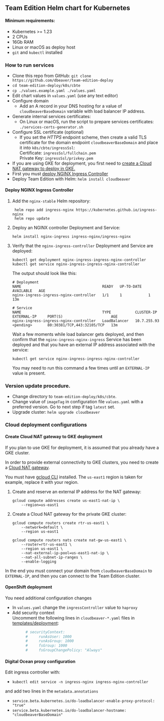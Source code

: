 ## Team Edition Helm chart for Kubernetes

#### Minimum requirements:

* Kubernetes >= 1.23
* 2 CPUs
* 16Gb RAM
* Linux or macOS as deploy host
* `git` and `kubectl` installed

[//]: # (* [Nginx load balancer]&#40;https://docs.nginx.com/nginx-ingress-controller/installation/installation-with-helm/&#41; and [Kubernetes Helm plugin]&#40;https://helm.sh/docs/topics/plugins/&#41; added to your `k8s`)

### How to run services
- Clone this repo from GitHub: `git clone https://github.com/dbeaver/team-edition-deploy`
- `cd team-edition-deploy/k8s/cbte`
- `cp ./values.example.yaml ./values.yaml`
- Edit chart values in `values.yaml` (use any text editor)
- Configure domain
  - Add an A record in your DNS hosting for a value of `cloudbeaverBaseDomain` variable with load balancer IP address.
- Generate internal services certificates:  
  - On Linux or macOS, run the script to prepare services certificates:   
    `./services-certs-generator.sh`
- Configure SSL certificate (optional)
  - If you set the *HTTPS* endpoint scheme, then create a valid TLS certificate for the domain endpoint `cloudbeaverBaseDomain` and place it into `k8s/cbte/ingressSsl`:  
    Certificate: `ingressSsl/fullchain.pem`  
    Private Key: `ingressSsl/privkey.pem`
- If you are using GKE for deployment, you first need to [create a Cloud NAT gateway to deploy in GKE.](#create-cloud-nat-gateway-to-gke-deployment)
- First you must [deploy NGINX Ingress Controller](#deploy-nginx-ingress-controller)
- Deploy Team Edition with Helm: `helm install cloudbeaver`

#### Deploy NGINX Ingress Controller

1. Add the `nginx-stable` Helm repository:

        helm repo add ingress-nginx https://kubernetes.github.io/ingress-nginx
        helm repo update

2.  Deploy an NGINX controller Deployment and Service:

        helm install nginx-ingress ingress-nginx/ingress-nginx

3.  Verify that the `nginx-ingress-controller` Deployment and Service are deployed:

        kubectl get deployment nginx-ingress-ingress-nginx-controller
        kubectl get service nginx-ingress-ingress-nginx-controller

    The output should look like this:

        # Deployment
        NAME                                     READY   UP-TO-DATE   AVAILABLE   AGE
        nginx-ingress-ingress-nginx-controller   1/1     1            1           13m

        # Service
        NAME                                     TYPE           CLUSTER-IP    EXTERNAL-IP     PORT(S)                      AGE
        nginx-ingress-ingress-nginx-controller   LoadBalancer   10.7.255.93   <pending>       80:30381/TCP,443:32105/TCP   13m
        
    Wait a few moments while load balancer gets deployed, and then confirm that the `nginx-ingress-nginx-ingress` Service has been deployed
    and that you have an external IP address associated with the service:

        kubectl get service nginx-ingress-ingress-nginx-controller

    You may need to run this command a few times until an `EXTERNAL-IP` value is present.

### Version update procedure.

- Change directory to `team-edition-deploy/k8s/cbte`.
- Change value of `imageTag` in configuration file `values.yaml` with a preferred version. Go to next step if tag `latest` set.
- Upgrade cluster: `helm upgrade cloudbeaver` 


### Cloud deployment configurations

#### Create Cloud NAT gateway to GKE deployment

If you plan to use GKE for deployment, it is assumed that you already have a GKE cluster.

In order to provide external connectivity to GKE clusters, you need to create a [Cloud NAT gateway](https://cloud.google.com/nat/docs/overview).

You must have [gcloud CLI](https://cloud.google.com/sdk/gcloud) installed. The `us-east1` region is taken for example, replace it with your region.

1.  Create and reserve an external IP address for the NAT gateway:

        gcloud compute addresses create us-east1-nat-ip \
            --region=us-east1

2.  Create a Cloud NAT gateway for the private GKE cluster:

        gcloud compute routers create rtr-us-east1 \
            --network=default \
            --region us-east1

        gcloud compute routers nats create nat-gw-us-east1 \
            --router=rtr-us-east1 \
            --region us-east1 \
            --nat-external-ip-pool=us-east1-nat-ip \
            --nat-all-subnet-ip-ranges \
            --enable-logging


In the end you must connect your domain from `cloudbeaverBaseDomain` to `EXTERNAL-IP`, and then you can connect to the Team Edition cluster.

#### OpenShift deployment

You need additional configuration changes

- In `values.yaml` change the `ingressController` value to `haproxy`
- Add security context  
  Uncomment the following lines in `cloudbeaver-*.yaml` files in [templates/deployment](cbte/templates/deployment):
    ```yaml
          # securityContext:
          #     runAsUser: 1000
          #     runAsGroup: 1000
          #     fsGroup: 1000
          #     fsGroupChangePolicy: "Always"
    ```

#### Digital Ocean proxy configuration

Edit ingress controller with:

- `kubectl edit service -n ingress-nginx ingress-nginx-controller`

and add two lines in the `metadata.annotations`

- `service.beta.kubernetes.io/do-loadbalancer-enable-proxy-protocol: "true"`
- `service.beta.kubernetes.io/do-loadbalancer-hostname: "cloudbeaverBaseDomain"`
